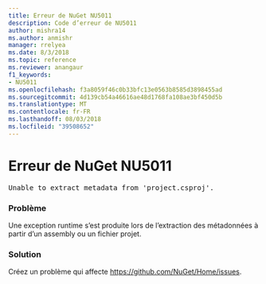 ```yaml
---
title: Erreur de NuGet NU5011
description: Code d’erreur de NU5011
author: mishra14
ms.author: anmishr
manager: rrelyea
ms.date: 8/3/2018
ms.topic: reference
ms.reviewer: anangaur
f1_keywords:
- NU5011
ms.openlocfilehash: f3a8059f46c0b33bfc13e0563b8585d3898455ad
ms.sourcegitcommit: 4d139cb54a46616ae48d1768fa108ae3bf450d5b
ms.translationtype: MT
ms.contentlocale: fr-FR
ms.lasthandoff: 08/03/2018
ms.locfileid: "39508652"
---
```

# <a name="nuget-error-nu5011"></a>Erreur de NuGet NU5011
<pre>Unable to extract metadata from 'project.csproj'.</pre>

### <a name="issue"></a>Problème

Une exception runtime s’est produite lors de l’extraction des métadonnées à partir d’un assembly ou un fichier projet.


### <a name="solution"></a>Solution

Créez un problème qui affecte https://github.com/NuGet/Home/issues.

